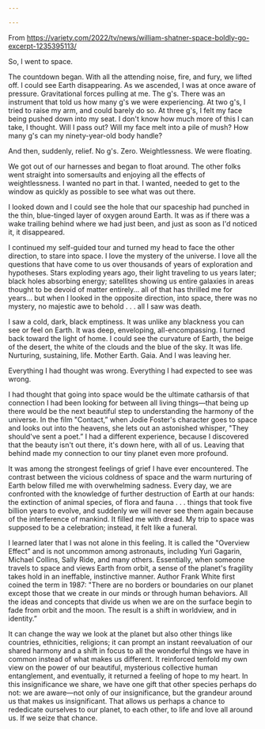 ```yaml
---

---
```


From <https://variety.com/2022/tv/news/william-shatner-space-boldly-go-excerpt-1235395113/>
 
So, I went to space.

The countdown began. With all the attending noise, fire, and fury, we lifted off. I could see Earth disappearing. As we ascended, I was at once aware of pressure. Gravitational forces pulling at me. The g's. There was an instrument that told us how many g's we were experiencing. At two g's, I tried to raise my arm, and could barely do so. At three g's, I felt my face being pushed down into my seat. I don't know how much more of this I can take, I thought. Will I pass out? Will my face melt into a pile of mush? How many g's can my ninety-year-old body handle?

And then, suddenly, relief. No g's. Zero. Weightlessness. We were floating.

We got out of our harnesses and began to float around. The other folks went straight into somersaults and enjoying all the effects of weightlessness. I wanted no part in that. I wanted, needed to get to the window as quickly as possible to see what was out there.

I looked down and I could see the hole that our spaceship had punched in the thin, blue-tinged layer of oxygen around Earth. It was as if there was a wake trailing behind where we had just been, and just as soon as I'd noticed it, it disappeared.

I continued my self-guided tour and turned my head to face the other direction, to stare into space. I love the mystery of the universe. I love all the questions that have come to us over thousands of years of exploration and hypotheses. Stars exploding years ago, their light traveling to us years later; black holes absorbing energy; satellites showing us entire galaxies in areas thought to be devoid of matter entirely… all of that has thrilled me for years… but when I looked in the opposite direction, into space, there was no mystery, no majestic awe to behold . . . all I saw was death.

I saw a cold, dark, black emptiness. It was unlike any blackness you can see or feel on Earth. It was deep, enveloping, all-encompassing. I turned back toward the light of home. I could see the curvature of Earth, the beige of the desert, the white of the clouds and the blue of the sky. It was life. Nurturing, sustaining, life. Mother Earth. Gaia. And I was leaving her.

Everything I had thought was wrong. Everything I had expected to see was wrong.

I had thought that going into space would be the ultimate catharsis of that connection I had been looking for between all living things—that being up there would be the next beautiful step to understanding the harmony of the universe. In the film "Contact,” when Jodie Foster's character goes to space and looks out into the heavens, she lets out an astonished whisper, "They should've sent a poet.” I had a different experience, because I discovered that the beauty isn't out there, it's down here, with all of us. Leaving that behind made my connection to our tiny planet even more profound.

It was among the strongest feelings of grief I have ever encountered. The contrast between the vicious coldness of space and the warm nurturing of Earth below filled me with overwhelming sadness. Every day, we are confronted with the knowledge of further destruction of Earth at our hands: the extinction of animal species, of flora and fauna . . . things that took five billion years to evolve, and suddenly we will never see them again because of the interference of mankind. It filled me with dread. My trip to space was supposed to be a celebration; instead, it felt like a funeral.

I learned later that I was not alone in this feeling. It is called the "Overview Effect” and is not uncommon among astronauts, including Yuri Gagarin, Michael Collins, Sally Ride, and many others. Essentially, when someone travels to space and views Earth from orbit, a sense of the planet's fragility takes hold in an ineffable, instinctive manner. Author Frank White first coined the term in 1987: "There are no borders or boundaries on our planet except those that we create in our minds or through human behaviors. All the ideas and concepts that divide us when we are on the surface begin to fade from orbit and the moon. The result is a shift in worldview, and in identity.”

It can change the way we look at the planet but also other things like countries, ethnicities, religions; it can prompt an instant reevaluation of our shared harmony and a shift in focus to all the wonderful things we have in common instead of what makes us different. It reinforced tenfold my own view on the power of our beautiful, mysterious collective human entanglement, and eventually, it returned a feeling of hope to my heart. In this insignificance we share, we have one gift that other species perhaps do not: we are aware—not only of our insignificance, but the grandeur around us that makes us insignificant. That allows us perhaps a chance to rededicate ourselves to our planet, to each other, to life and love all around us. If we seize that chance.

